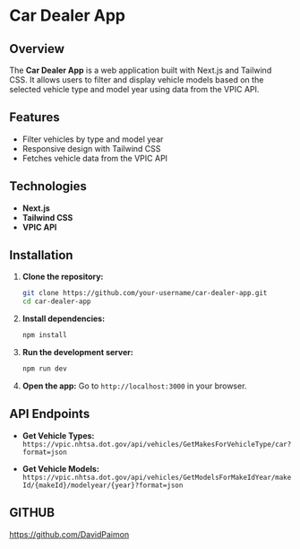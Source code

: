 # Car Dealer App

## Overview

The **Car Dealer App** is a web application built with Next.js and Tailwind CSS. It allows users to filter and display vehicle models based on the selected vehicle type and model year using data from the VPIC API.

## Features

- Filter vehicles by type and model year
- Responsive design with Tailwind CSS
- Fetches vehicle data from the VPIC API

## Technologies

- **Next.js**
- **Tailwind CSS**
- **VPIC API**

## Installation

1. **Clone the repository:**
   ```bash
   git clone https://github.com/your-username/car-dealer-app.git
   cd car-dealer-app
   ```

2. **Install dependencies:**
   ```bash
   npm install
   ```

3. **Run the development server:**
   ```bash
   npm run dev
   ```

4. **Open the app:**
   Go to `http://localhost:3000` in your browser.

## API Endpoints

- **Get Vehicle Types:**
  `https://vpic.nhtsa.dot.gov/api/vehicles/GetMakesForVehicleType/car?format=json`

- **Get Vehicle Models:**
  `https://vpic.nhtsa.dot.gov/api/vehicles/GetModelsForMakeIdYear/makeId/{makeId}/modelyear/{year}?format=json`

## GITHUB

https://github.com/DavidPaimon